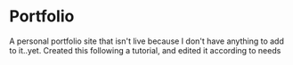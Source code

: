 # Portfolio
A personal portfolio site that isn't live because I don't have anything to add to it..yet.
Created this following a tutorial, and edited it according to needs
